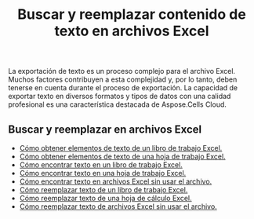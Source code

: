 ﻿---
title: Buscar y reemplazar contenido de texto en archivos Excel
second_title: Aspose.Cells Cloud Documen
linktitle: Buscar y reemplazar
type: docs
url: /es/search-and-replace/
aliases: [/working-with-text/，/text/]
keywords: Get, find, and replace text from Microsoft Excel (XLS, XLSX, XLSM, XLSB) and Open Document Spreadsheet (ODS) files
description: Aspose.Cells Cloud REST API admite la obtención, búsqueda y reemplazo de texto de archivos Excel. El SDK admite varios lenguajes de desarrollo, como Android, C#, Go, Java, NodeJS, Perl, PHP, Python, Ruby y Swift.
weight: 20
kwords: Excel, Office Nube, REST API, Hoja de cálculo, PDF, CSV, Json, Markdown, Texto
---
La exportación de texto es un proceso complejo para el archivo Excel. Muchos factores contribuyen a esta complejidad y, por lo tanto, deben tenerse en cuenta durante el proceso de exportación. La capacidad de exportar texto en diversos formatos y tipos de datos con una calidad profesional es una característica destacada de Aspose.Cells Cloud.

## Buscar y reemplazar en archivos Excel

- [Cómo obtener elementos de texto de un libro de trabajo Excel.](/cells/es/workbook/get-text-items/)
- [Cómo obtener elementos de texto de una hoja de trabajo Excel.](/cells/es/worksheets/get-text-items/)
- [Cómo encontrar texto en un libro de trabajo Excel.](/cells/es/workbook/find-text/)
- [Cómo encontrar texto en una hoja de trabajo Excel.](/cells/es/worksheets/find-text/)
- [Cómo encontrar texto en archivos Excel sin usar el archivo.](/cells/es/search/)
- [Cómo reemplazar texto de un libro de trabajo Excel.](/cells/es/workbook/replace-text/)
- [Cómo reemplazar texto de una hoja de cálculo Excel.](/cells/es/worksheets/replace-text/)
- [Cómo reemplazar texto de archivos Excel sin usar el archivo.](/cells/es/replace/)
